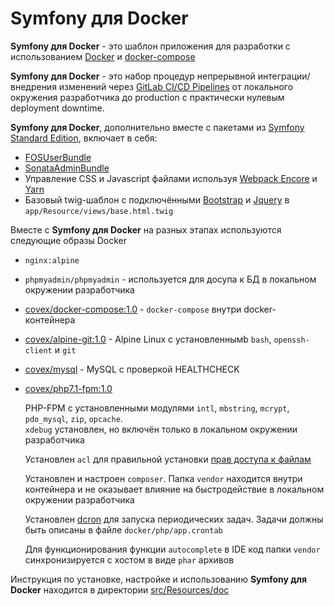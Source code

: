 Symfony для Docker
==================

__Symfony для Docker__ - это шаблон приложения для разработки с использованием [Docker][9] и [docker-compose][10]

__Symfony для Docker__ - это набор процедур непрерывной интеграции/внедрения
изменений через [GitLab CI/CD Pipelines][8] от локального окружения разработчика
до production с практически нулевым deployment downtime.

__Symfony для Docker__, дополнительно вместе с пакетами из [Symfony Standard Edition][1], включает в себя:
 
* [FOSUserBundle][2]
* [SonataAdminBundle][3]
* Управление CSS и Javascript файлами используя [Webpack Encore][4] и [Yarn][5]
* Базовый twig-шаблон с подключёнными [Bootstrap][6] и [Jquery][7] в `app/Resource/views/base.html.twig` 

Вместе с __Symfony для Docker__ на разных этапах используются следующие образы Docker  

* `nginx:alpine`

* `phpmyadmin/phpmyadmin` - используется для досупа к БД в локальном окружении разработчика

* [covex/docker-compose:1.0][11] - `docker-compose` внутри docker-контейнера

* [covex/alpine-git:1.0][13] - Alpine Linux с установленнымb `bash`, `openssh-client` и `git`

* [covex/mysql][15] - MySQL с проверкой HEALTHCHECK  

* [covex/php7.1-fpm:1.0][12] 

    PHP-FPM с установленными модулями `intl`, `mbstring`, `mcrypt`, `pdo_mysql`, `zip`, `opcache`.         
    `xdebug` установлен, но включён только в локальном окружении разработчика
    
    Установлен `acl` для правильной установки [прав доступа к файлам][14]
    
    Установлен и настроен `composer`. Папка `vendor` находится внутри контейнера и не оказывает влияние на быстродействие в локальном окружении разработчика

    Установлен [dcron][16] для запуска периодических задач. Задачи должны быть описаны в файле `docker/php/app.crontab` 

    Для функционирования функции `autocomplete` в IDE код папки `vendor` синхронизируется с хостом в виде `phar` архивов

Инструкция по установке, настройке и использованию __Symfony для Docker__ находится в директории [src/Resources/doc](src/Resources/doc)

[1]:  https://github.com/symfony/symfony-standard
[2]:  https://github.com/FriendsOfSymfony/FOSUserBundle
[3]:  https://github.com/sonata-project/SonataAdminBundle
[4]:  http://symfony.com/doc/current/frontend.html
[5]:  https://yarnpkg.com/
[6]:  https://www.npmjs.com/package/bootstrap
[7]:  https://www.npmjs.com/package/jquery
[8]:  https://about.gitlab.com/features/gitlab-ci-cd/
[9]:  https://docs.docker.com/
[10]: https://docs.docker.com/compose/
[11]: https://hub.docker.com/r/covex/docker-compose/
[12]: https://hub.docker.com/r/covex/php7.1-fpm/
[13]: https://hub.docker.com/r/covex/alpine-git/
[14]: https://symfony.com/doc/current/setup/file_permissions.html#using-acl-on-a-system-that-supports-setfacl-linux-bsd
[15]: https://hub.docker.com/r/covex/mysql/
[16]: http://www.jimpryor.net/linux/dcron.html
